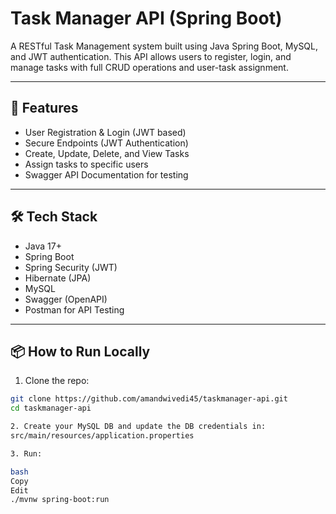 # Task Manager API (Spring Boot)

A RESTful Task Management system built using Java Spring Boot, MySQL, and JWT authentication. This API allows users to register, login, and manage tasks with full CRUD operations and user-task assignment.

---

## 🚀 Features

- User Registration & Login (JWT based)
- Secure Endpoints (JWT Authentication)
- Create, Update, Delete, and View Tasks
- Assign tasks to specific users
- Swagger API Documentation for testing

---

## 🛠️ Tech Stack

- Java 17+
- Spring Boot
- Spring Security (JWT)
- Hibernate (JPA)
- MySQL
- Swagger (OpenAPI)
- Postman for API Testing

---

## 📦 How to Run Locally

1. Clone the repo:
```bash
git clone https://github.com/amandwivedi45/taskmanager-api.git
cd taskmanager-api

2. Create your MySQL DB and update the DB credentials in:
src/main/resources/application.properties

3. Run:

bash
Copy
Edit
./mvnw spring-boot:run
